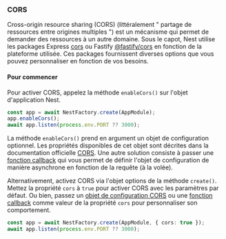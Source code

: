 ### CORS

Cross-origin resource sharing (CORS) (littéralement " partage de ressources entre origines multiples ") est un mécanisme qui permet de demander des ressources à un autre domaine. Sous le capot, Nest utilise les packages Express [cors](https://github.com/expressjs/cors) ou Fastify [@fastify/cors](https://github.com/fastify/fastify-cors) en fonction de la plateforme utilisée. Ces packages fournissent diverses options que vous pouvez personnaliser en fonction de vos besoins.

#### Pour commencer

Pour activer CORS, appelez la méthode `enableCors()` sur l'objet d'application Nest.

```typescript
const app = await NestFactory.create(AppModule);
app.enableCors();
await app.listen(process.env.PORT ?? 3000);
```

La méthode `enableCors()` prend en argument un objet de configuration optionnel. Les propriétés disponibles de cet objet sont décrites dans la documentation officielle [CORS](https://github.com/expressjs/cors#configuration-options). Une autre solution consiste à passer une [fonction callback](https://github.com/expressjs/cors#configuring-cors-asynchronously) qui vous permet de définir l'objet de configuration de manière asynchrone en fonction de la requête (à la volée).

Alternativement, activez CORS via l'objet options de la méthode `create()`. Mettez la propriété `cors` à `true` pour activer CORS avec les paramètres par défaut.
Ou bien, passez un [objet de configuration CORS](https://github.com/expressjs/cors#configuration-options) ou une [fonction callback](https://github.com/expressjs/cors#configuring-cors-asynchronously) comme valeur de la propriété `cors` pour personnaliser son comportement.

```typescript
const app = await NestFactory.create(AppModule, { cors: true });
await app.listen(process.env.PORT ?? 3000);
```
